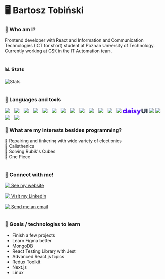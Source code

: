 # 🖥️ Bartosz Tobiński

### 👤 Who am I?
Frontend developer with React and Information and Communication Technologies (ICT for short) student at Poznań University of Technology. <br />
Currently working at GSK in the IT Automation team.

#

### 📊 Stats
![Stats](https://github-readme-stats.vercel.app/api?username=bttobi&count_private=true&show_icons=true&theme=cobalt&hide=prs,issues,contribs)

#

### 🧰 Languages and tools
<img align="left" padding="5px" width="30px" src="https://cdn.jsdelivr.net/gh/devicons/devicon/icons/vscode/vscode-original.svg" />
<img align="left" padding="5px" width="30px" src="https://cdn.jsdelivr.net/gh/devicons/devicon/icons/html5/html5-original.svg" />  
<img align="left" padding="5px" width="30px" src="https://cdn.jsdelivr.net/gh/devicons/devicon/icons/css3/css3-original.svg" />
<img align="left" padding="5px" width="30px" src="https://cdn.jsdelivr.net/gh/devicons/devicon/icons/javascript/javascript-original.svg" />
<img align="top" padding="5px" width="30px" src="https://github.com/bttobi/bttobi/assets/76923032/106874b0-de2e-4886-81b3-c31fe587ef4c" />
<img align="left" padding="5px" width="30px" src="https://cdn.jsdelivr.net/gh/devicons/devicon/icons/react/react-original.svg" />
<img align="left" padding="5px" width="30px" src="https://camo.githubusercontent.com/61e102d7c605ff91efedb9d7e47c1c4a07cef59d3e1da202fd74f4772122ca4e/68747470733a2f2f766974656a732e6465762f6c6f676f2e737667" />
<img align="left" padding="5px" width="30px" src="https://cdn.jsdelivr.net/gh/devicons/devicon/icons/firebase/firebase-plain.svg" />
<img align="left" padding="5px" width="30px" src="https://cdn.jsdelivr.net/gh/devicons/devicon/icons/tailwindcss/tailwindcss-plain.svg" />
<img align="top" padding="5px" width="80px" src="https://raw.githubusercontent.com/saadeghi/files/main/daisyui/logo-4.svg" />
<img align="left" padding="5px" width="30px" src="https://mui.com/static/logo.png" /> 
<img align="left" padding="5px" width="30px" src="https://pagepro.co/blog/wp-content/uploads/2020/03/framer-motion.png" />
<img align="left" padding="5px" width="30px" src="https://global.discourse-cdn.com/standard17/uploads/threejs/original/2X/e/e4f86d2200d2d35c30f7b1494e96b9595ebc2751.png" /> 
<img align="top" padding="5px" width="60px" src="https://reactrouter.com/_brand/react-router-stacked-color-inverted.png" /> 
<img align="left" padding="5px" width="30px" src="https://cdn.jsdelivr.net/gh/devicons/devicon/icons/cplusplus/cplusplus-original.svg" />
<img align="left" padding="5px" width="30px" src="https://cdn.jsdelivr.net/gh/devicons/devicon/icons/mysql/mysql-original-wordmark.svg" />
<img align="left" padding="5px" width="30px" src="https://cdn.jsdelivr.net/gh/devicons/devicon/icons/git/git-original.svg" />          
<img align="top" padding="5px" width="30px" src="https://cdn.jsdelivr.net/gh/devicons/devicon/icons/figma/figma-original.svg" />

#

### 🎨 What are my interests besides programming?
🔧 Repairing and tinkering with wide variety of electronics<br/>
🤸 Calisthenics<br/>
🧊 Solving Rubik's Cubes<br/>
👒 One Piece<br/>

#

### 🔗 Connect with me!
[<img align="top" padding="5px" width="30px" src="https://user-images.githubusercontent.com/76923032/221998072-a1a8eedf-9eba-4c0b-ad24-d80320a6b6e2.png"/>  See my website](http://www.tobinski.pl) <br /> <br />
[<img align="top" padding="5px" width="30px" src="https://cdn.jsdelivr.net/gh/devicons/devicon/icons/linkedin/linkedin-original.svg" />  Visit my LinkedIn](https://www.linkedin.com/in/bartosz-tobiński-525864246/) <br /> <br />
[<img align="top" padding="5px" width="30px" src="https://user-images.githubusercontent.com/76923032/221997878-6b68806a-de50-4dc0-8586-7e2aab4454cf.png" />  Send me an email](mailto:bartosz@tobinski.pl) <br />

#

### 🎯 Goals / technologies to learn
- Finish a few projects
- Learn Figma better
- MongoDB
- React Testing Library with Jest
- Advanced React.js topics
- Redux Toolkit
- Next.js
- Linux
